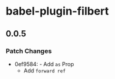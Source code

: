 # babel-plugin-filbert

## 0.0.5
### Patch Changes

- 0ef9584: - Add `as` Prop
  - Add `forward ref`
